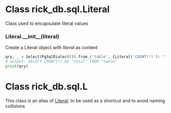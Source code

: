 # Class rick_db.sql.**Literal**

Class used to encapsulate literal values

### Literal.**\_\_init\_\_(literal)**

Create a Literal object with *literal* as content
```python
qry, _ = Select(PgSqlDialect()).from_('table', {Literal('COUNT(*)'): 'total'}).assemble()
# output: SELECT COUNT(*) AS "total" FROM "table"
print(qry)
```

# Class rick_db.sql.**L**

This class is an alias of [Literal](#class-rick_dbsqlliteral); to be used as a shortcut and to avoid naming collisions
